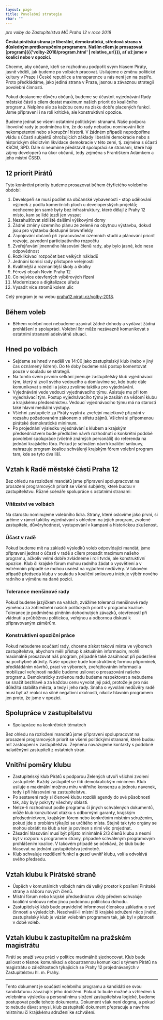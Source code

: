 ```yaml
---
layout: page
title: Povolební strategie
rbar: ""
---
```


_pro volby do Zastupitelstva MČ Praha 12 v roce 2018_

**Česká pirátská strana je liberální, demokratická, středová strana s důsledným protikorupčním programem. Naším cílem je prosazovat [program]({{'volby-2018/program.html' | relative_url}}), ať už jsme v koalici nebo v opozici.**

Chceme, aby občané, kteří se rozhodnou podpořit svým hlasem Piráty, jasně věděli, jak budeme po volbách pracovat. Usilujeme o změnu politické kultury v Praze i České republice a transparence u nás není jen na papíře. Proto předkládáme, jako jediná strana v Praze, jasnou a závaznou strategii povolební činnosti.

Pokud dostaneme důvěru občanů, budeme se účastnit vyjednávání Rady městské části s cílem dostat maximum našich priorit do koaličního programu. Nelpíme ale za každou cenu na zisku dobře placených funkcí. Jsme připraveni i na roli kritické, ale konstruktivní opozice.

Budeme jednat se všemi ostatními politickými stranami. Naše podpora libovolné rady je podmíněna tím, že do rady nebudou nominováni lidé nekompetentní nebo s korupční historií. V žádném případě nepodpoříme vládu s účastí subjektů ohrožujících základy liberální demokracie nebo s historickým dědictvím likvidace demokracie v této zemi, tj. zejména s účastí KSČM, SPD. Dále si neumíme představit spolupráci se stranami, které hájí zájmy developerů na úkor občanů, tedy zejména s Františkem Adámkem a jeho místní ČSSD.

## 12 priorit Pirátů

Tyto konkrétní priority budeme prosazovat během čtyřletého volebního období:

1. Developeři se musí podílet na občanské vybavenosti - stop udělování výjimek z podílu komerčních ploch u developerských projektů; nechceme jen samé byty bez infrastruktury, které dělají z Prahy 12 místo, kam se lidé jezdí jen vyspat
1. Nezahušťovat sídliště dalšími výškovými domy
1. Žádné změny územního plánu ze zeleně na obytnou výstavbu, dokud jsou pro výstavbu dostupné brownfieldy
1. Zapojování občanů při zpracovávání územních studií a plánování priorit rozvoje, zavedení participativního rozpočtu
1. Zveřejňování jmenného hlasování členů rady, aby bylo jasné, kdo nese odpovědnost
1. Rozklikávací rozpočet bez velkých nákladů
1. Jednání komisí rady přístupné veřejnosti
1. Kvalitnější a rozmanitější školy a školky
1. Férový obsah Novin Prahy 12
1. Co nejvíce otevřených výběrových řízení
1. Modernizace a digitalizace úřadu
1. Vysadit více stromů kolem ulic

Celý program je na webu [praha12.pirati.cz/volby-2018](https://praha12.pirati.cz/volby-2018).

## Během voleb

* Během volební noci nebudeme uzavírat žádné dohody a vydávat žádná prohlášení o spolupráci. Volební lídr může nezávazně komunikovat s ostatními stranami adekvátně situaci.

## Hned po volbách

* Sejdeme se hned v neděli ve 14:00 jako zastupitelský klub (nebo v jiný čas oznámený lídrem). Do té doby budeme náš postup komentovat pouze v souladu se strategií.
* Na tomto svém prvním setkání jmenuje zastupitelský klub vyjednávací tým, který si zvolí svého vedoucího a domluvíme se, kdo bude dále komunikovat s médii a jakou zvolíme taktiku pro vyjednávání.
* Vyjednávání vede vedoucí vyjednávacího týmu. Asistuje mu při tom vyjednávací tým. Postup vyjednávacího týmu je zasílán na vědomí klubu a krajskému předsednictvu. Vedoucí vyjednávacího týmu má na starosti také hlavní mediální výstupy.
* Všichni zastupitelé za Piráty vyplní a zveřejní majetkové přiznání v rozsahu požadovaném zákonem o střetu zájmů. Všichni si připomenou pirátské demokratické minimum.
* Po projednání výsledku vyjednávání s klubem a krajským předsednictvem bude předložen návrh rozhodnutí o konkrétní podobě povolební spolupráce (včetně známých personálií) do referenda na jednání krajského fóra. Pokud je schválen návrh koaliční smlouvy, nahrazuje program koalice schválený krajským fórem volební program tam, kde se tyto dva liší.

## Vztah k Radě městské části Praha 12

Bez ohledu na rozložení mandátů jsme připraveni spolupracovat na prosazení programových priorit se všemi subjekty, které budou v zastupitelstvu. Různé scénáře spolupráce s ostatními stranami:

### Vítězství ve volbách

Na starostu nominujeme volebního lídra. Strany, které oslovíme jako první, si určíme v rámci taktiky vyjednávání s ohledem na jejich program, zvolené zastupitele, důvěryhodnost, vystupování v kampani a historickou zkušenost.

### Účast v radě

Pokud budeme mít na základě výsledků voleb odpovídající mandát, jsme připraveni jednat o účasti v radě s cílem prosadit maximum našeho programu, ačkoliv velmi dobře zvládneme i roli tvrdé, ale konstruktivní opozice. Klub či krajské fórum mohou radního žádat o vysvětlení a v extrémním případě se mohou usnést na vyjádření nedůvěry. V takovém případě předseda klubu v souladu s koaliční smlouvou iniciuje výběr nového radního a výměnu na dané pozici.

### Tolerance menšinové rady

Pokud budeme jazýčkem na vahách, zvážíme toleranci menšinové rady výměnou za zohlednění našich politických priorit v programu koalice. Tolerance je podmíněna plněním dohodnutých závazků, otevřeností při vládnutí a průběžnou politickou, veřejnou a odbornou diskusí k připravovaným záměrům.

### Konstruktivní opoziční práce

Pokud nebudeme součástí rady, chceme získat taková místa ve výborech zastupitelstva, abychom měli přístup k aktuálním informacím, mohli maximálně prosazovat náš program, případně také zasáhnout při podezření na pochybné aktivity. Naše opozice bude konstruktivní; formou připomínek, předkládáním návrhů, prací ve výborech, zveřejňováním informací a mobilizací veřejnosti nadále budeme usilovat o prosazování našeho programu. Demokraticky zvolenou radu budeme respektovat a nebudeme se snažit bezhlavě a za každou cenu vyvolat její pád, protože je pro nás důležitá stabilita města, a tedy i jeho rady. Snaha o vyvolání nedůvěry radě musí být až reakcí na silně negativní okolnosti, nikoliv hlavním programem jen proto, že jsme v opozici.

## Spolupráce v zastupitelstvu

* Spolupráce na konkrétních tématech

Bez ohledu na rozložení mandátů jsme připraveni spolupracovat na prosazení programových priorit se všemi politickými stranami, které budou mít zastoupení v zastupitelstvu. Zejména navazujeme kontakty s podobně naladěnými zastupiteli z ostatních stran.

## Vnitřní poměry klubu

* Zastupitelský klub Pirátů s podporou Zelených utvoří všichni zvolení zastupitelé. Každý zastupitel se řídí demokratickým minimem. Klub usiluje o maximální možnou míru vnitřního konsenzu a jednotu navenek, tedy i při hlasování na zastupitelstvu.
* Po sestavení rady si členové klubu rozdělí agendy do své působnosti tak, aby byly pokryty všechny oblasti.
* Nelze-li rozhodnout podle programu či jiných schválených dokumentů, může klub konzultovat otázku s odbornými garanty, krajským předsednictvem, krajským fórem nebo konkrétním místním sdružením, pokud jde o problém týkající se určitého místa. Stejně tak tyto orgány se mohou obrátit na klub a ten je povinen s nimi věc projednat.
* Zásadní hlasování musí být přijato minimálně 2/3 členů klubu a nesmí být v rozporu s programem strany, případně schváleným programovým prohlášením koalice. V takovém případě se očekává, že klub bude hlasovat na jednání zastupitelstva jednotně.
* Klub schvaluje rozdělení funkcí a gescí uvnitř klubu, volí a odvolává svého předsedu.

## Vztah klubu k Pirátské straně

* Úspěch v komunálních volbách nám dá velký prostor k posílení Pirátské strany a náboru nových členů.
* Místní fórum nebo krajské předsednictvo vždy předem schvaluje koaliční smlouvu nebo jinou podobnou politickou dohodu.
* Zastupitelský klub bude pravidelně informovat členskou základnu o své činnosti a výsledcích. Neschválí-li místní či krajské sdružení něco jiného, zastupitelský klub je vázán volebním programem tak, jak byl v platnosti v době voleb.

## Vztah klubu k zastupitelům na pražském magistrátu

Piráti se snaží svou práci v politice maximálně sjednocovat. Klub bude usilovat o těsnou komunikaci a oboustrannou komunikaci s týmem Pirátů na magistrátu o záležitostech týkajících se Prahy 12 projednávaných v Zastupitelstvu hl. m. Prahy.

- - -
Tento dokument je součástí volebního programu a kandidáti se svou kandidaturou zavazují k jeho dodržení. Pokud to bude možné a vzhledem k volebnímu výsledku a personálnímu složení zastupitelstva logické, budeme postupovat podle tohoto dokumentu. Dokument však není dogma, a pokud to nebude dávat smysl, klub zastupitelů dokument přepracuje a navrhne místnímu či krajskému sdružení ke schválení.
